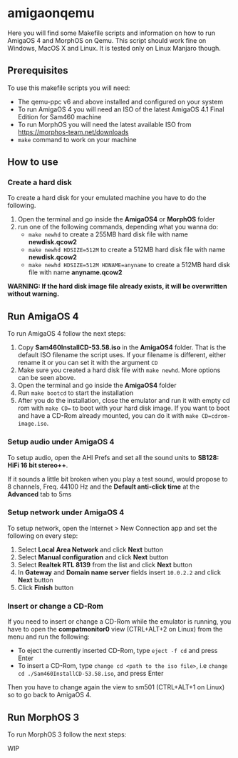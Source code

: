 # amigaonqemu
Here you will find some Makefile scripts and information on how to run AmigaOS 4 and MorphOS on Qemu. This script should work fine on Windows, MacOS X and Linux. It is tested only on Linux Manjaro though.

## Prerequisites
To use this makefile scripts you will need:
* The qemu-ppc v6 and above installed and configured on your system
* To run AmigaOS 4 you will need an ISO of the latest AmigaOS 4.1 Final Edition for Sam460 machine
* To run MorphOS you will need the latest available ISO from https://morphos-team.net/downloads
* `make` command to work on your machine

## How to use
### Create a hard disk
To create a hard disk for your emulated machine you have to do the following.

1. Open the terminal and go inside the **AmigaOS4** or **MorphOS** folder
2. run one of the following commands, depending what you wanna do:
   * `make newhd` to create a 255MB hard disk file with name **newdisk.qcow2**
   * `make newhd HDSIZE=512M` to create a 512MB hard disk file with name **newdisk.qcow2**
   * `make newhd HDSIZE=512M HDNAME=anyname` to create a 512MB hard disk file with name **anyname.qcow2**

**WARNING: If the hard disk image file already exists, it will be overwritten without warning.**

## Run AmigaOS 4
To run AmigaOS 4 follow the next steps:

1. Copy **Sam460InstallCD-53.58.iso** in the **AmigaOS4** folder. That is the default ISO filename the script uses. If your filename is different, either rename it or you can set it with the argument `CD`
2. Make sure you created a hard disk file with `make newhd`. More options can be seen above.
3. Open the terminal and go inside the **AmigaOS4** folder
4. Run `make bootcd` to start the installation
5. After you do the installation, close the emulator and run it with empty cd rom with `make CD=` to boot with your hard disk image. If you want to boot and have a CD-Rom already mounted, you can do it with `make CD=cdrom-image.iso`.

### Setup audio under AmigaOS 4
To setup audio, open the AHI Prefs and set all the sound units to **SB128: HiFi 16 bit stereo++**. 

If it sounds a little bit broken when you play a test sound, would propose to 8 channels, Freq. 44100 Hz and the **Default anti-click time** at the **Advanced** tab to 5ms

### Setup network under AmigaOS 4
To setup network, open the Internet > New Connection app and set the following on every step:

1. Select **Local Area Network** and click **Next** button
2. Select **Manual configuration** and click **Next** button
3. Select **Realtek RTL 8139** from the list and click **Next** button
4. In **Gateway** and **Domain name server** fields insert `10.0.2.2` and click **Next** button
5. Click **Finish** button

### Insert or change a CD-Rom
If you need to insert or change a CD-Rom while the emulator is running, you have to open the **compatmonitor0** view (CTRL+ALT+2 on Linux) from the menu and run the following:

- To eject the currently inserted CD-Rom, type `eject -f cd` and press Enter
- To insert a CD-Rom, type `change cd <path to the iso file>`, i.e `change cd ./Sam460InstallCD-53.58.iso`, and press Enter

Then you have to change again the view to sm501 (CTRL+ALT+1 on Linux) so to go back to AmigaOS 4.

## Run MorphOS 3
To run MorphOS 3 follow the next steps:

WIP